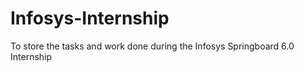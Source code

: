 # Infosys-Internship
To store the tasks and work done during the Infosys Springboard 6.0 Internship
